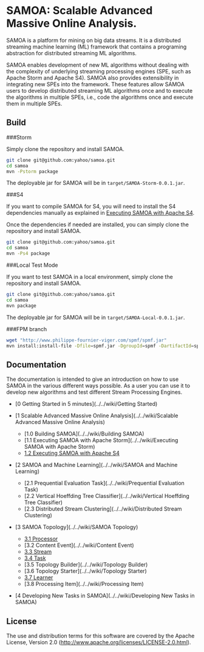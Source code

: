 <!--
  Copyright (c) 2013 Yahoo! Inc. All Rights Reserved.

  Licensed under the Apache License, Version 2.0 (the "License");
  you may not use this file except in compliance with the License.
  You may obtain a copy of the License at

    http://www.apache.org/licenses/LICENSE-2.0

  Unless required by applicable law or agreed to in writing, software
  distributed under the License is distributed on an "AS IS" BASIS,
  WITHOUT WARRANTIES OR CONDITIONS OF ANY KIND, either express or implied.
  See the License for the specific language governing permissions and
  limitations under the License. See accompanying LICENSE file.
-->
SAMOA: Scalable Advanced Massive Online Analysis.
=================
SAMOA is a platform for mining on big data streams.
It is a distributed streaming machine learning (ML) framework that contains a 
programing abstraction for distributed streaming ML algorithms.

SAMOA enables development of new ML algorithms without dealing with 
the complexity of underlying streaming processing engines (SPE, such 
as Apache Storm and Apache S4). SAMOA also provides extensibility in integrating
new SPEs into the framework. These features allow SAMOA users to develop 
distributed streaming ML algorithms once and to execute the algorithms 
in multiple SPEs, i.e., code the algorithms once and execute them in multiple SPEs.

## Build

###Storm

Simply clone the repository and install SAMOA.
```bash
git clone git@github.com:yahoo/samoa.git
cd samoa
mvn -Pstorm package
```

The deployable jar for SAMOA will be in `target/SAMOA-Storm-0.0.1.jar`.

###S4

If you want to compile SAMOA for S4, you will need to install the S4 dependencies
manually as explained in [Executing SAMOA with Apache S4](../../wiki/Executing-SAMOA-with-Apache-S4).

Once the dependencies if needed are installed, you can simply clone the repository and install SAMOA.

```bash
git clone git@github.com:yahoo/samoa.git
cd samoa
mvn -Ps4 package
```

###Local Test Mode

If you want to test SAMOA in a local environment, simply clone the repository and install SAMOA.

```bash
git clone git@github.com:yahoo/samoa.git
cd samoa
mvn package
```

The deployable jar for SAMOA will be in `target/SAMOA-Local-0.0.1.jar`.

###FPM branch
```bash
wget "http://www.philippe-fournier-viger.com/spmf/spmf.jar"
mvn install:install-file -Dfile=spmf.jar -DgroupId=spmf -DartifactId=spmf -Dversion=1.0 -Dpackaging=jar
```

## Documentation

The documentation is intended to give an introduction on how to use SAMOA in the various different ways possible. 
As a user you can use it to develop new algorithms and test different Stream Processing Engines.

* [0 Getting Started in 5 minutes](../../wiki/Getting Started)

* [1 Scalable Advanced Massive Online Analysis](../../wiki/Scalable Advanced Massive Online Analysis)
    * [1.0 Building SAMOA](../../wiki/Building SAMOA)
    * [1.1 Executing SAMOA with Apache Storm](../../wiki/Executing SAMOA with Apache Storm)
    * [1.2 Executing SAMOA with Apache S4](../../wiki/Executing-SAMOA-with-Apache-S4)
* [2 SAMOA and Machine Learning](../../wiki/SAMOA and Machine Learning)
    * [2.1 Prequential Evaluation Task](../../wiki/Prequential Evaluation Task)
    * [2.2 Vertical Hoeffding Tree Classifier](../../wiki/Vertical Hoeffding Tree Classifier)
    * [2.3 Distributed Stream Clustering](../../wiki/Distributed Stream Clustering)
* [3 SAMOA Topology](../../wiki/SAMOA Topology)
    * [3.1 Processor](../../wiki/Processor)
    * [3.2 Content Event](../../wiki/Content Event)
    * [3.3 Stream](../../wiki/Stream)
    * [3.4 Task](../../wiki/Task)
    * [3.5 Topology Builder](../../wiki/Topology Builder)
    * [3.6 Topology Starter](../../wiki/Topology Starter)
    * [3.7 Learner](../../wiki/Learner)
    * [3.8 Processing Item](../../wiki/Processing Item)
* [4 Developing New Tasks in SAMOA](../../wiki/Developing New Tasks in SAMOA)


## License

The use and distribution terms for this software are covered by the
Apache License, Version 2.0 (http://www.apache.org/licenses/LICENSE-2.0.html).

